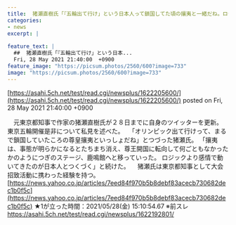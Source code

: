 ```yaml
---
title:  猪瀬直樹氏「『五輪出て行け」という日本人って鎖国してた頃の攘夷と一緒だね。ロジックより感情で動いている」★4  
categories:
- news
excerpt: |
  
feature_text: |
  ##  猪瀬直樹氏「『五輪出て行け」という日本...
  Fri, 28 May 2021 21:40:00  +0900
feature_image: "https://picsum.photos/2560/600?image=733"
image: "https://picsum.photos/2560/600?image=733"
---
```


[https://asahi.5ch.net/test/read.cgi/newsplus/1622205600/](https://asahi.5ch.net/test/read.cgi/newsplus/1622205600/)
posted on Fri, 28 May 2021 21:40:00  +0900

<!--more-->

　元東京都知事で作家の猪瀬直樹氏が２８日までに自身のツイッターを更新。 東京五輪開催是非について私見を述べた。 　「オリンピック出て行けって、まるで鎖国していたころの尊皇攘夷といっしょだね」とつづった猪瀬氏。 「攘夷は、事態が明らかになるとたちまち消え、尊王開国に転向して何ごともなかったかのようにつぎのステージ、鹿鳴館へと移っていった。 ロジックより感情で動いてきたのが日本人とつくづく」と続けた。 　猪瀬氏は東京都知事として大会招致活動に携わった経験を持つ。 [https://news.yahoo.co.jp/articles/7eed84f970b5b8debf83acecb730682dec1b0f5c](https://news.yahoo.co.jp/articles/7eed84f970b5b8debf83acecb730682dec1b0f5c) ★1が立った時間：2021/05/28(金) 15:10:54.67 ※前スレ https://asahi.5ch.net/test/read.cgi/newsplus/1622192801/
